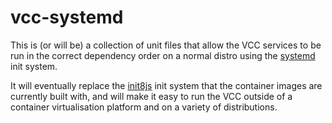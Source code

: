 # vcc-systemd

This is (or will be) a collection of unit files that allow the VCC services to be run in the correct dependency order on a normal distro using the [systemd](https://freedesktop.org/wiki/Software/systemd/) init system.

It will eventually replace the [init8js](https://github.com/joshiggins/init8js) init system that the container images are currently built with, and will make it easy to run the VCC outside of a container virtualisation platform and on a variety of distributions.